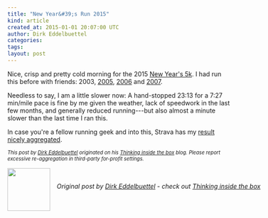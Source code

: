 ```yaml
---
title: "New Year&#39;s Run 2015"
kind: article
created_at: 2015-01-01 20:07:00 UTC
author: Dirk Eddelbuettel
categories: 
tags: 
layout: post
---
```

<p>Nice, crisp and pretty cold morning for the 2015 <a href="http://www.chicagoevents.com/event.cfm?eid=88">New Year's 5k</a>. I had run this before with friends: 2003, <a href="http://dirk.eddelbuettel.com/blog/2005/01/01#new_years_run_2005">2005</a>, <a href="http://dirk.eddelbuettel.com/blog/2006/01/01#new_years_run_2006">2006</a> and <a href="http://dirk.eddelbuettel.com/blog/2007/01/01#new_years_run_2007">2007</a>.</p>
<p>Needless to say, I am a little slower now: A hand-stopped 23:13 for a 7:27 min/mile pace is fine by me given the weather, lack of speedwork in the last few months, and generally reduced running---but also almost a minute slower than the last time I ran this.</p>
<p>In case you're a fellow running geek and into this, Strava has my <a href="http://app.strava.com/activities/235315986">result nicely aggregated</a>.</p>
<p style="font-size:80%; font-style:italic;">
This post by <a href="http://dirk.eddelbuettel.com">Dirk Eddelbuettel</a> originated on his <a href="http://dirk.eddelbuettel.com/blog/">Thinking inside the box</a> blog. Please report excessive re-aggregation in third-party for-profit settings.
<p><div class="author">
  <img src="" style="width: 96px; height: 96;">
  <span style="position: absolute; padding: 32px 15px;">
    <i>Original post by <a href="http://twitter.com/">Dirk Eddelbuettel</a> - check out <a href="http://dirk.eddelbuettel.com/blog">Thinking inside the box   </a></i>
  </span>
</div>
